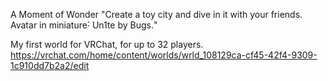 A Moment of Wonder
"Create a toy city and dive in it with your friends․ Avatar in miniature˸ Un1te by Bugs․"

My first world for VRChat, for up to 32 players.
https://vrchat.com/home/content/worlds/wrld_108129ca-cf45-42f4-9309-1c910dd7b2a2/edit
